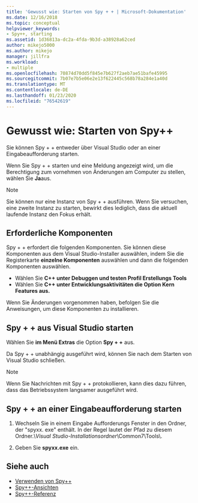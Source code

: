 ```yaml
---
title: 'Gewusst wie: Starten von Spy + + | Microsoft-Dokumentation'
ms.date: 12/16/2018
ms.topic: conceptual
helpviewer_keywords:
- Spy++, starting
ms.assetid: 1d36813a-dc2a-4fda-9b3d-a38928a62ced
author: mikejo5000
ms.author: mikejo
manager: jillfra
ms.workload:
- multiple
ms.openlocfilehash: 70874d70dd5f845e7b627f2aeb7ae51bafe45995
ms.sourcegitcommit: 7b07e7b5e06e2e13f622445c568b78a284e1a40d
ms.translationtype: MT
ms.contentlocale: de-DE
ms.lasthandoff: 01/23/2020
ms.locfileid: "76542619"
---
```

# <a name="how-to-start-spy"></a>Gewusst wie: Starten von Spy++

Sie können Spy + + entweder über Visual Studio oder an einer Eingabeaufforderung starten.

 Wenn Sie Spy + + starten und eine Meldung angezeigt wird, um die Berechtigung zum vornehmen von Änderungen am Computer zu stellen, wählen Sie **Ja**aus.

> [!NOTE]
> Sie können nur eine Instanz von Spy + + ausführen. Wenn Sie versuchen, eine zweite Instanz zu starten, bewirkt dies lediglich, dass die aktuell laufende Instanz den Fokus erhält.

## <a name="prerequisites"></a>Erforderliche Komponenten

Spy + + erfordert die folgenden Komponenten. Sie können diese Komponenten aus dem Visual Studio-Installer auswählen, indem Sie die Registerkarte **einzelne Komponenten** auswählen und dann die folgenden Komponenten auswählen.

* Wählen Sie  **C++ unter Debuggen und testen Profil Erstellungs Tools**
* Wählen Sie  **C++ unter Entwicklungsaktivitäten die Option Kern Features aus.**

Wenn Sie Änderungen vorgenommen haben, befolgen Sie die Anweisungen, um diese Komponenten zu installieren.

## <a name="start-spy-from-visual-studio"></a>Spy + + aus Visual Studio starten

Wählen Sie **im Menü Extras** die Option **Spy + +** aus.

Da Spy + + unabhängig ausgeführt wird, können Sie nach dem Starten von Visual Studio schließen.

> [!NOTE]
> Wenn Sie Nachrichten mit Spy + + protokollieren, kann dies dazu führen, dass das Betriebssystem langsamer ausgeführt wird.

## <a name="start-spy-at-a-command-prompt"></a>Spy + + an einer Eingabeaufforderung starten

1. Wechseln Sie in einem Eingabe Aufforderungs Fenster in den Ordner, der "spyxx. exe" enthält. In der Regel lautet der Pfad zu diesem Ordner.\\*Visual Studio-Installationsordner*\Common7\Tools\\.

2. Geben Sie **spyxx.exe** ein.

## <a name="see-also"></a>Siehe auch
- [Verwenden von Spy++](../debugger/using-spy-increment.md)
- [Spy++-Ansichten](../debugger/spy-increment-views.md)
- [Spy++-Referenz](../debugger/spy-increment-reference.md)
